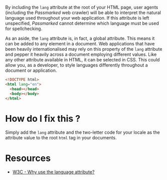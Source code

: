 
By including the `lang` attribute at the root of your HTML page, user agents (including the *Passmarked* web crawler) will be able to interpret the natural language used throughout your web application.
If this attribute is left unspecified, *Passmarked* cannot determine which language must be used for spellchecking. 

As an aside, the `lang` attribute is, in fact, a global attribute. This means it can be added to any element in a document.
Web applications that have been heavily internationalised may rely on this property of the `lang` attribute and pepper it heavily across a document employing different values.
Like any other attribute available in HTML, it can be selected in CSS. This could allow you, as a developer, to style languages differently throughout a document or application.


```html
<!DOCTYPE html>
<html lang="en">
  <head></head>
  <body></body>
</html>
```

# How do I fix this ?

Simply add the `lang` attribute and the two-letter code for your locale as the attribute value to the root `html` tag in your documents.

# Resources

* [W3C - Why use the language attribute?](http://www.w3.org/International/questions/qa-lang-why.en.php)
